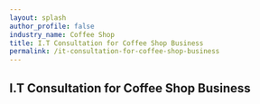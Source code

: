 ```yaml
---
layout: splash 
author_profile: false 
industry_name: Coffee Shop
title: I.T Consultation for Coffee Shop Business
permalink: /it-consultation-for-coffee-shop-business
---
```


## I.T Consultation for Coffee Shop Business